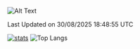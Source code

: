 ![Alt Text](https://media.tenor.com/3Gehha8RO-sAAAAC/goose-dance.gif)

<!--START_SECTION:waka-->

 Last Updated on 30/08/2025 18:48:55 UTC
<!--END_SECTION:waka-->
[![stats](https://github-readme-stats-rose-phi.vercel.app/api?username=jxncted&count_private=true)](https://github.com/jxncted/github-readme-stats)
![Top Langs](https://github-readme-stats-rose-phi.vercel.app/api/top-langs/?username=jxncted\&layout=compact&hide=c,assembly,jupyter%20notebook)
